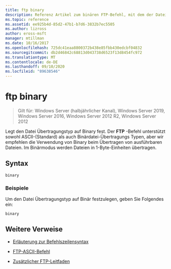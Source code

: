 ```yaml
---
title: ftp binary
description: Referenz Artikel zum binären FTP-Befehl, mit dem der Datei Übertragungstyp auf Binary festgelegt wird.
ms.topic: reference
ms.assetid: ee925b4d-85d2-47b1-b7d6-3832b7ec5505
ms.author: lizross
author: eross-msft
manager: mtillman
ms.date: 10/16/2017
ms.openlocfilehash: 725dc41eaa8800372b438e85fbb430edcbf04832
ms.sourcegitcommit: db2d46842c68813d043738d6523f13d8454fc972
ms.translationtype: MT
ms.contentlocale: de-DE
ms.lasthandoff: 09/10/2020
ms.locfileid: "89638546"
---
```

# <a name="ftp-binary"></a>ftp binary

> Gilt für: Windows Server (halbjährlicher Kanal), Windows Server 2019, Windows Server 2016, Windows Server 2012 R2, Windows Server 2012

Legt den Datei Übertragungstyp auf Binary fest. Der **FTP** -Befehl unterstützt sowohl ASCII-(Standard) als auch Binärdatei-Übertragungs Typen, aber wir empfehlen die Verwendung von Binary beim Übertragen von ausführbaren Dateien. Im Binärmodus werden Dateien in 1-Byte-Einheiten übertragen.

## <a name="syntax"></a>Syntax

```
binary
```

### <a name="examples"></a>Beispiele

Um den Datei Übertragungstyp auf Binär festzulegen, geben Sie Folgendes ein:

```
binary
```

## <a name="additional-references"></a>Weitere Verweise

- [Erläuterung zur Befehlszeilensyntax](command-line-syntax-key.md)

- [FTP-ASCII-Befehl](ftp-ascii.md)

- [Zusätzlicher FTP-Leitfaden](/previous-versions/orphan-topics/ws.10/cc756013(v=ws.10))
